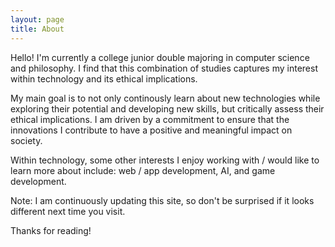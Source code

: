 ```yaml
---
layout: page
title: About
---
```


Hello! I'm currently a college junior double majoring in computer science and philosophy. I find that this combination of studies captures my interest within technology and its ethical implications.

My main goal is to not only continously learn about new technologies while exploring their potential and developing new skills, but critically assess their ethical implications. I am driven by a commitment to ensure that the innovations I contribute to have a positive and meaningful impact on society. 

Within technology, some other interests I enjoy working with / would like to learn more about include: web / app development, AI, and game development. 

<p class="message">
  Note: I am continuously updating this site, so don't be surprised if it looks different next time you visit. 
</p>

Thanks for reading!
